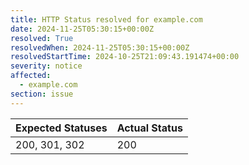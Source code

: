 ```yaml
---
title: HTTP Status resolved for example.com
date: 2024-11-25T05:30:15+00:00Z
resolved: True
resolvedWhen: 2024-11-25T05:30:15+00:00Z
resolvedStartTime: 2024-10-25T21:09:43.191474+00:00
severity: notice
affected:
  - example.com
section: issue
---
```


| Expected Statuses | Actual Status  |
|-------------------|----------------|
| 200, 301, 302 | 200 |
